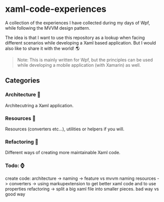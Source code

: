 # xaml-code-experiences
A collection of the experiences I have collected during my days of Wpf, while following the MVVM design pattern.

The idea is that I want to use this repository as a lookup when facing different scenarios while developing a Xaml based application. But I would also like to share it with the world! :earth_americas:

> Note: This is mainly written for Wpf, but the principles can be used while developing a mobile application (with Xamarin) as well.

## Categories

### Architecture :office:

Architecutring a Xaml application.

### Resources :hammer:

Resources (converters etc...), utilities or helpers if you will.

### Refactoring :wrench:

Different ways of creating more maintainable Xaml code.

### Todo: :watch:
create code:
architecture -> naming -> feature vs mvvm naming
resources -> converters -> using markupextension to get better xaml code and to use properties
refactoring -> split a big xaml file into smaller pieces. bad way vs good way
